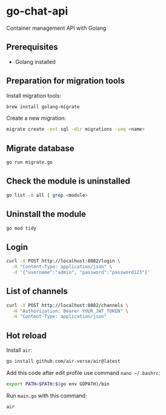 # go-chat-api

Container management API with Golang

## Prerequisites

- Golang installed

## Preparation for migration tools

Install migration tools:

```bash
brew install golang-migrate
```

Create a new migration:

```bash
migrate create -ext sql -dir migrations -seq <name>
```

## Migrate database

```bash
go run migrate.go
```

## Check the module is uninstalled

```bash
go list -m all | grep <module>
```

## Uninstall the module

```bash
go mod tidy
```

## Login

```bash
curl -X POST http://localhost:8082/login \
  -H "Content-Type: application/json" \
  -d '{"username":"admin", "password":"password123"}'
```

## List of channels

```bash
curl -X POST http://localhost:8082/channels \
  -H "Authorization: Bearer YOUR_JWT_TOKEN" \
  -H "Content-Type: application/json"
```

## Hot reload

Install `air`:

```bash
go install github.com/air-verse/air@latest
```

Add this code after edit profile use command `nano ~/.bashrc`:

```bash
export PATH=$PATH:$(go env GOPATH)/bin
```

Run `main.go` with this command:

```bash
air
```